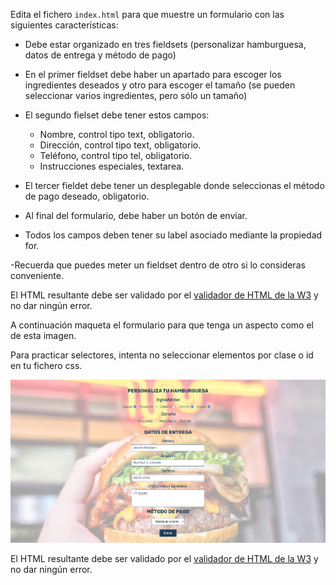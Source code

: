 Edita el fichero `index.html` para que muestre un formulario con las siguientes características:

- Debe estar organizado en tres fieldsets (personalizar hamburguesa, datos de entrega y método de pago)

- En el primer fieldset debe haber un apartado para escoger los ingredientes deseados y otro para escoger el tamaño (se pueden seleccionar varios ingredientes, pero sólo un tamaño)

- El segundo fielset debe tener estos campos:

  - Nombre, control tipo text, obligatorio.
  - Dirección, control tipo text, obligatorio.
  - Teléfono, control tipo tel, obligatorio.
  - Instrucciones especiales, textarea.

- El tercer fieldet debe tener un desplegable donde seleccionas el método de pago deseado, obligatorio.

- Al final del formulario, debe haber un botón de enviar.

- Todos los campos deben tener su label asociado mediante la propiedad for.

-Recuerda que puedes meter un fieldset dentro de otro si lo consideras conveniente.

El HTML resultante debe ser validado por el [validador de HTML de la W3](https://validator.w3.org/#validate_by_input) y no dar ningún error.

A continuación maqueta el formulario para que tenga un aspecto como el de esta imagen.

Para practicar selectores, intenta no seleccionar elementos por clase o id en tu fichero css.

![Aspecto formulario](./formulario.png)

El HTML resultante debe ser validado por el [validador de HTML de la W3](https://validator.w3.org/#validate_by_input) y no dar ningún error.
